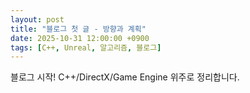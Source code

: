 ```yaml
---
layout: post
title: "블로그 첫 글 - 방향과 계획"
date: 2025-10-31 12:00:00 +0900
tags: [C++, Unreal, 알고리즘, 블로그]
---
```

블로그 시작! C++/DirectX/Game Engine 위주로 정리합니다.
